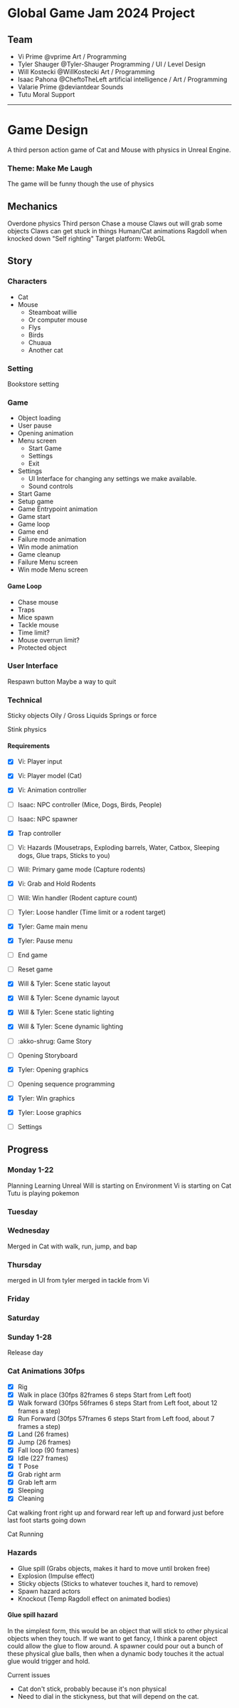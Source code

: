 # Global Game Jam 2024 Project

## Team
- Vi Prime      @vprime             Art / Programming
- Tyler Shauger @Tyler-Shauger      Programming / UI / Level Design
- Will Kostecki @WillKostecki       Art / Programming
- Isaac Pahona  @CheftoTheLeft      artificial intelligence / Art / Programming
- Valarie Prime @deviantdear        Sounds
- Tutu                              Moral Support

---

# Game Design
A third person action game of Cat and Mouse with physics in Unreal Engine.

### Theme: Make Me Laugh
The game will be funny though the use of physics

## Mechanics
Overdone physics
Third person
Chase a mouse
Claws out will grab some objects
Claws can get stuck in things
Human/Cat animations
Ragdoll when knocked down
"Self righting"
Target platform: WebGL


## Story

### Characters
- Cat
- Mouse 
  - Steamboat willie
  - Or computer mouse
  - Flys
  - Birds
  - Chuaua
  - Another cat

### Setting
Bookstore setting

### Game
- Object loading
- User pause
- Opening animation
- Menu screen
  - Start Game
  - Settings
  - Exit
- Settings
  - UI Interface for changing any settings we make available.
  - Sound controls
- Start Game
- Setup game
- Game Entrypoint animation
- Game start
- Game loop
- Game end
- Failure mode animation
- Win mode animation
- Game cleanup
- Failure Menu screen
- Win mode Menu screen

#### Game Loop
- Chase mouse
- Traps
- Mice spawn
- Tackle mouse
- Time limit?
- Mouse overrun limit?
- Protected object

### User Interface
Respawn button
Maybe a way to quit

### Technical
Sticky objects
Oily / Gross
Liquids
Springs or force

Stink physics


#### Requirements
- [x] Vi: Player input   
- [x] Vi: Player model (Cat)
- [x] Vi: Animation controller
- [ ] Isaac: NPC controller (Mice, Dogs, Birds, People)
- [ ] Isaac: NPC spawner
- [x] Trap controller 
- [ ] Vi: Hazards (Mousetraps, Exploding barrels, Water, Catbox, Sleeping dogs, Glue traps, Sticks to you)
- [ ] Will: Primary game mode (Capture rodents)
- [x] Vi: Grab and Hold Rodents
- [ ] Will: Win handler (Rodent capture count)
- [ ] Tyler: Loose handler (Time limit or a rodent target)
- [x] Tyler: Game main menu
- [x] Tyler: Pause menu
- [ ] End game
- [ ] Reset game
- [x] Will & Tyler: Scene static layout
- [x] Will & Tyler: Scene dynamic layout
- [x] Will & Tyler: Scene static lighting
- [x] Will & Tyler: Scene dynamic lighting
- [ ] :akko-shrug: Game Story
- [ ] Opening Storyboard
- [x] Tyler: Opening graphics
- [ ] Opening sequence programming
- [x] Tyler: Win graphics
- [x] Tyler: Loose graphics
- [ ] Settings


## Progress


### Monday 1-22
Planning
Learning Unreal
Will is starting on Environment
Vi is starting on Cat
Tutu is playing pokemon

### Tuesday


### Wednesday
Merged in Cat with walk, run, jump, and bap

### Thursday 
merged in UI from tyler
merged in tackle from Vi

### Friday


### Saturday


### Sunday 1-28 
Release day


### Cat Animations 30fps
- [x] Rig
- [x] Walk in place (30fps 82frames 6 steps Start from Left foot)
- [x] Walk forward (30fps 56frames 6 steps Start from Left foot, about 12 frames a step)
- [x] Run Forward (30fps 57frames 6 steps Start from Left food, about 7 frames a step)
- [x] Land (26 frames)
- [x] Jump (26 frames)
- [x] Fall loop (90 frames)
- [x] Idle (227 frames)
- [x] T Pose
- [x] Grab right arm
- [x] Grab left arm
- [x] Sleeping
- [x] Cleaning

Cat walking
front right up and forward
rear left up and forward just before last foot starts going down


Cat Running

### Hazards
- Glue spill (Grabs objects, makes it hard to move until broken free)
- Explosion (Impulse effect)
- Sticky objects (Sticks to whatever touches it, hard to remove)
- Spawn hazard actors
- Knockout (Temp Ragdoll effect on animated bodies)

#### Glue spill hazard
In the simplest form, this would be an object that will stick to other physical objects when they touch.
If we want to get fancy, I think a parent object could allow the glue to flow around.
A spawner could pour out a bunch of these physical glue balls, then when a dynamic body touches it the actual glue would trigger and hold.

Current issues
- Cat don't stick, probably because it's non physical
- Need to dial in the stickyness, but that will depend on the cat.

